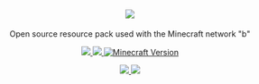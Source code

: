 <p>
  <h1 align=center>
    <img src=https://media.discordapp.net/attachments/901618453356630052/977196070171975770/unknown.png?width=450&height=225>
  </h1>
<p align=center>
  Open source resource pack used with the Minecraft network "b"
</p>


<p align=center>
  <!--- Website Status ---->
  <a href=>
    <img src=https://img.shields.io/website?logo=openstreetmap&down_color=lightgrey&down_message=Offline&label=behr.dev&up_message=Online&url=http%3A%2F%2Fbehr.dev>
  </a>
  <!--- Discord Activity ---->
  <a href=https://discord.gg/mpxGDSJkkW>
    <img src=https://img.shields.io/discord/901618453356630046?logo=discord>
  </a>
  <!--- Active Version ---->
	<a href="https://github.com/bGielinor/b-resource/archive/refs/heads/main.zip"><img src="https://img.shields.io/badge/Minecraft%20Version-1.19.2-c70039?logo=blueprint" alt="Minecraft Version">
  </a>
</p>
<p align=center>
	<!--- Commit Activity ---->
  <a href=https://github.com/Adriftus-Studios/network-script-data/pulse>
    <img src=https://img.shields.io/github/commit-activity/m/bGielinor/b-resource?logo=read-the-docs>
  </a>
	<!--- License ---->
  <a href=https://unlicense.org>
    <img src=https://img.shields.io/badge/License-unlicense-lightgrey.svg>
  </a>
</p>
